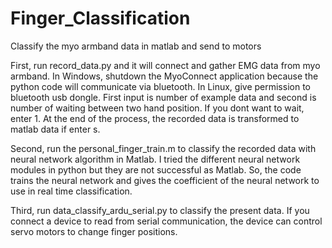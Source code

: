 # Finger_Classification
Classify the myo armband data in matlab and send to motors

First, run record_data.py and it will connect and gather EMG data from myo armband. In Windows, shutdown the MyoConnect application because the python code will communicate via bluetooth. In Linux, give permission to bluetooth usb dongle. First input is number of example data and second is number of waiting between two hand position. If you dont want to wait, enter 1. At the end of the process, the recorded data is transformed to matlab data if enter s.

Second, run the personal_finger_train.m to classify the recorded data with neural network algorithm in Matlab. I tried the different neural network modules in python but they are not successful as Matlab. So, the code trains the neural network and gives the coefficient of the neural network to use in real time classification. 

Third, run data_classify_ardu_serial.py to classify the present data. If you connect a device to read from serial communication, the device can control servo motors to change finger positions. 
